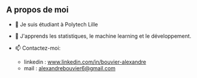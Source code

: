 ## A propos de moi


- 🔭 Je suis étudiant à Polytech Lille
  
- 🌱 J'apprends les statistiques, le machine learning et le développement.

- 📫 Contactez-moi:
    - linkedin : www.linkedin.com/in/bouvier-alexandre
    - mail : alexandrebouvier6@gmail.com


<!--
- 👯 I’m looking to collaborate on ...
- 🤔 I’m looking for help with ...
- 💬 Ask me about ...
- 📫 How to reach me: ...
- 😄 Pronouns: ...
- ⚡ Fun fact: ...
-->
